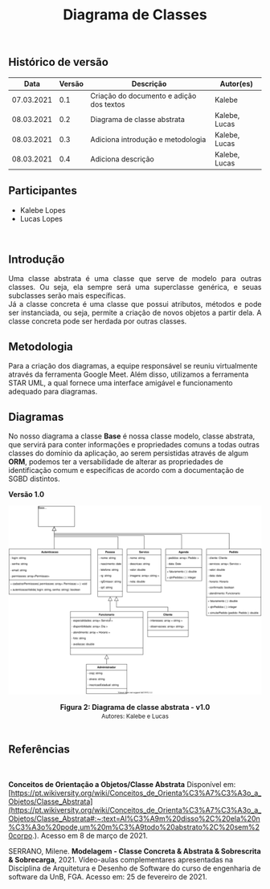 # <center> Diagrama de Classes
<br>
    
## Histórico de versão
|Data | Versão | Descrição | Autor(es)
| -- | -- | -- | -- |
| 07.03.2021 | 0.1 | Criação do documento e adição dos textos | Kalebe
| 08.03.2021 | 0.2 | Diagrama de classe abstrata | Kalebe, Lucas
| 08.03.2021 | 0.3 | Adiciona introdução e metodologia | Kalebe, Lucas
| 08.03.2021 | 0.4 | Adiciona descrição| Kalebe, Lucas



## Participantes
- Kalebe Lopes
- Lucas Lopes 

<br>

## Introdução
<p align="justify">
Uma classe abstrata é uma classe que serve de modelo para outras classes. Ou seja, ela sempre será uma superclasse genérica, e seuas subclasses serão mais específicas.<br>
Já a classe concreta é uma classe que possui atributos, métodos e pode ser instanciada, ou seja, permite a criação de novos objetos a partir dela. A classe concreta pode ser herdada por outras classes. 

</p>

## Metodologia
Para a criação dos diagramas, a equipe responsável se reuniu virtualmente através da ferramenta Google Meet. Além disso, utilizamos a ferramenta STAR UML, a qual fornece uma interface amigável e funcionamento adequado para diagramas.
## Diagramas

No nosso diagrama a classe **Base** é nossa classe modelo, classe abstrata, que servirá para conter informações e propriedades comuns a todas outras classes do domínio da aplicação,  ao serem persistidas através de algum **ORM**,  podemos ter a versabilidade de alterar as propriedades de identificação comum e específicas de acordo com a documentação de SGBD distintos.

**Versão 1.0**

[<div align="center"><img hight="auto" width="auto" src="../../img/modelagem/estatica/abstrata.svg"></div>](../../img/modelagem/estatica/abstrata.svg)
<figcaption align='center'>
    <b>Figura 2: Diagrama de classe abstrata - v1.0 </b>
    <br>
    <small>Autores: Kalebe e Lucas</small>
</figcaption>
<br>

## Referências
<br>

**Conceitos de Orientação a Objetos/Classe Abstrata** Disponível em: [https://pt.wikiversity.org/wiki/Conceitos_de_Orienta%C3%A7%C3%A3o_a_Objetos/Classe_Abstrata](https://pt.wikiversity.org/wiki/Conceitos_de_Orienta%C3%A7%C3%A3o_a_Objetos/Classe_Abstrata#:~:text=Al%C3%A9m%20disso%2C%20ela%20n%C3%A3o%20pode,um%20m%C3%A9todo%20abstrato%2C%20sem%20corpo.). Acesso em 8 de março de 2021.

SERRANO, Milene. **Modelagem -  Classe Concreta & Abstrata & Sobrescrita & Sobrecarga**, 2021. Vídeo-aulas complementares apresentadas na Disciplina de Arquitetura e Desenho de Software do curso de engenharia de software da UnB, FGA. Acesso em: 25 de fevereiro de 2021.

